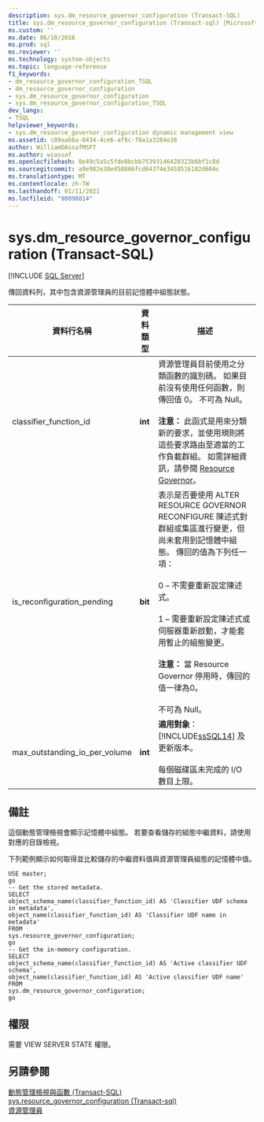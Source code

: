 ```yaml
---
description: sys.dm_resource_governor_configuration (Transact-SQL)
title: sys.dm_resource_governor_configuration (Transact-sql) |Microsoft Docs
ms.custom: ''
ms.date: 06/10/2016
ms.prod: sql
ms.reviewer: ''
ms.technology: system-objects
ms.topic: language-reference
f1_keywords:
- dm_resource_governor_configuration_TSQL
- dm_resource_governor_configuration
- sys.dm_resource_governor_configuration
- sys.dm_resource_governor_configuration_TSQL
dev_langs:
- TSQL
helpviewer_keywords:
- sys.dm_resource_governor_configuration dynamic management view
ms.assetid: c89aab6a-0434-4ce6-af8c-f8a1a3284e38
author: WilliamDAssafMSFT
ms.author: wiassaf
ms.openlocfilehash: 8e49c5a5c5fde8bcbb75393146420323b6bf1c8d
ms.sourcegitcommit: a9e982e30e458866fcd64374e3458516182d604c
ms.translationtype: MT
ms.contentlocale: zh-TW
ms.lasthandoff: 01/11/2021
ms.locfileid: "98098814"
---
```

# <a name="sysdm_resource_governor_configuration-transact-sql"></a>sys.dm_resource_governor_configuration (Transact-SQL)
[!INCLUDE [SQL Server](../../includes/applies-to-version/sqlserver.md)]

  傳回資料列，其中包含資源管理員的目前記憶體中組態狀態。  
  

|資料行名稱|資料類型|描述|  
|-----------------|---------------|-----------------|  
|classifier_function_id|**int**|資源管理員目前使用之分類函數的識別碼。 如果目前沒有使用任何函數，則傳回值 0。 不可為 Null。<br /><br /> **注意：** 此函式是用來分類新的要求，並使用規則將這些要求路由至適當的工作負載群組。 如需詳細資訊，請參閱 [Resource Governor](../../relational-databases/resource-governor/resource-governor.md)。|  
|is_reconfiguration_pending|**bit**|表示是否要使用 ALTER RESOURCE GOVERNOR RECONFIGURE 陳述式對群組或集區進行變更，但尚未套用到記憶體中組態。 傳回的值為下列任一項：<br /><br /> 0 – 不需要重新設定陳述式。<br /><br /> 1 – 需要重新設定陳述式或伺服器重新啟動，才能套用暫止的組態變更。<br /><br /> **注意：** 當 Resource Governor 停用時，傳回的值一律為0。<br /><br /> 不可為 Null。|  
|max_outstanding_io_per_volume|**int**|**適用對象**：[!INCLUDE[ssSQL14](../../includes/sssql14-md.md)] 及更新版本。<br /><br /> 每個磁碟區未完成的 I/O 數目上限。|  
  
## <a name="remarks"></a>備註  
 這個動態管理檢視會顯示記憶體中組態。 若要查看儲存的組態中繼資料，請使用對應的目錄檢視。  
  
 下列範例顯示如何取得並比較儲存的中繼資料值與資源管理員組態的記憶體中值。  
  
```  
USE master;  
go  
-- Get the stored metadata.  
SELECT   
object_schema_name(classifier_function_id) AS 'Classifier UDF schema in metadata',   
object_name(classifier_function_id) AS 'Classifier UDF name in metadata'  
FROM   
sys.resource_governor_configuration;  
go  
-- Get the in-memory configuration.  
SELECT   
object_schema_name(classifier_function_id) AS 'Active classifier UDF schema',   
object_name(classifier_function_id) AS 'Active classifier UDF name'  
FROM   
sys.dm_resource_governor_configuration;  
go  
```  
  
## <a name="permissions"></a>權限  
 需要 VIEW SERVER STATE 權限。  
  
## <a name="see-also"></a>另請參閱  
 [動態管理檢視與函數 &#40;Transact-SQL&#41;](~/relational-databases/system-dynamic-management-views/system-dynamic-management-views.md)   
 [sys.resource_governor_configuration &#40;Transact-sql&#41;](../../relational-databases/system-catalog-views/sys-resource-governor-configuration-transact-sql.md)   
 [資源管理員](../../relational-databases/resource-governor/resource-governor.md)  
  
  

